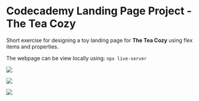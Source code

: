 # Codecademy Landing Page Project - The Tea Cozy

Short exercise for designing a toy landing page for **The Tea Cozy** using flex items and properties.

The webpage can be view locally using: 
```npx live-server```

![](./images/readme-imgs/Screenshot%202022-12-08%20at%2017.28.55.png)

![](./images/readme-imgs/Screenshot%202022-12-08%20at%2017.29.05.png)

![](./images/readme-imgs/Screenshot%202022-12-08%20at%2017.29.19.png)